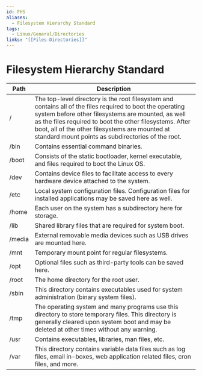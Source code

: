 ```yaml
---
id: FHS
aliases:
  - Filesystem Hierarchy Standard
tags:
  - Linux/General/Directories
links: "[[Files-Directories]]"
---
```


# Filesystem Hierarchy Standard


| Path   | Description |
| ------ | ----------------------------------------------- |
| /      | The top-level directory is the root filesystem and contains all of the files required to boot the operating system before other filesystems are mounted, as well as the files required to boot the other filesystems. After boot, all of the other filesystems are mounted at standard mount points as subdirectories of the root. |
| /bin   | Contains essential command binaries. |
| /boot  | Consists of the static bootloader, kernel executable, and files required to boot the Linux OS. |
| /dev   | Contains device files to facilitate access to every hardware device attached to the system. |
| /etc   | Local system configuration files. Configuration files for installed applications may be saved here as well. |
| /home  | Each user on the system has a subdirectory here for storage. |
| /lib   | Shared library files that are required for system boot. |
| /media | External removable media devices such as USB drives are mounted here. |
| /mnt   | Temporary mount point for regular filesystems. |
| /opt   | Optional files such as third-party tools can be saved here. |
| /root  | The home directory for the root user. |
| /sbin  | This directory contains executables used for system administration (binary system files). |
| /tmp   | The operating system and many programs use this directory to store temporary files. This directory is generally cleared upon system boot and may be deleted at other times without any warning. |
| /usr   | Contains executables, libraries, man files, etc. |
| /var   | This directory contains variable data files such as log files, email in-boxes, web application related files, cron files, and more. |
